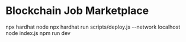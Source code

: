 ﻿# Blockchain Job Marketplace
npx hardhat node
npx hardhat run scripts/deploy.js --network localhost
node index.js
npm run dev
